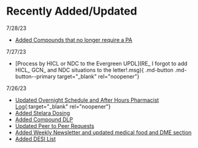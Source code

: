 # Recently Added/Updated

7/28/23

- [Added Compounds that no longer require a PA](https://special-spoon-f542dccd.pages.github.io/Pharmacist%20Reference%20Guide/Clinical%20and%20PA%20Notes/Compounds/?h=compound)

7/27/23

- [Process by HICL or NDC to the Evergreen UPDL](RE_ I forgot to add HICL_ GCN_ and NDC situations to the letter!.msg){ .md-button .md-button--primary target="_blank" rel="noopener"}

7/26/23

- [Updated Overnight Schedule and After Hours Pharmacist Log](https://mygainwell-my.sharepoint.com.mcas.ms/:x:/r/personal/justin_collingwood_gainwelltechnologies_com/_layouts/15/Doc.aspx?sourcedoc=%7B73FCF431-8AD6-4200-AABD-7CEC536F211D%7D&file=Copy%20of%20After%20Hours%20Pharmacist%20Log_FINALcopy.xlsx&action=default&mobileredirect=true&cid=9f42f43b-4f3d-4a4e-8181-526c01a0bb91){:target="_blank" rel="noopener"}
- [Added Stelara Dosing](https://special-spoon-f542dccd.pages.github.io/Pharmacist%20Reference%20Guide/Clinical%20and%20PA%20Notes/Immunomodulators/Systemic%20Immunomodulators/?h=stela#stelara_dosing_guidance_72623)
- [Added Compound DLP](https://special-spoon-f542dccd.pages.github.io/Pharmacist%20Reference%20Guide/Clinical%20and%20PA%20Notes/Compounds/?h=compounds)
- [Updated Peer to Peer Requests](https://special-spoon-f542dccd.pages.github.io/Pharmacist%20Reference%20Guide/Policy%20and%20Procedures/P2P/?h=peer)
- [Added Weekly Newsletter and updated medical food and DME section](https://special-spoon-f542dccd.pages.github.io/Pharmacist%20Reference%20Guide/Medication%20Guidance/medicalfood/?h=dme)
- [Added DESI List](https://special-spoon-f542dccd.pages.github.io/Pharmacist%20Reference%20Guide/Clinical%20and%20PA%20Notes/DesiDrugs/?h=desi)
